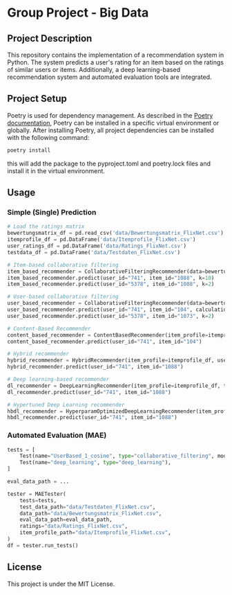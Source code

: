 # Group Project - Big Data

## Project Description
This repository contains the implementation of a recommendation system in Python. The system predicts a user's rating for an item based on the ratings of similar users or items. Additionally, a deep learning-based recommendation system and automated evaluation tools are integrated.

## Project Setup
Poetry is used for dependency management. As described in the [Poetry documentation](https://python-poetry.org/docs/), Poetry can be installed in a specific virtual environment or globally.
After installing Poetry, all project dependencies can be installed with the following command:

```bash
poetry install
```
this will add the package to the pyproject.toml and poetry.lock files and install it in the virtual environment.

## Usage
### Simple (Single) Prediction
```python
# Load the ratings matrix
bewertungsmatrix_df = pd.read_csv('data/Bewertungsmatrix_FlixNet.csv')
itemprofile_df = pd.DataFrame('data/Itemprofile_FlixNet.csv')
user_ratings_df = pd.DataFrame('data/Ratings_FlixNet.csv')
testdata_df = pd.DataFrame('data/Testdaten_FlixNet.csv')

# Item-based collaborative filtering
item_based_recommender = CollaborativeFilteringRecommender(data=bewertungsmatrix_df, mode='item')
item_based_recommender.predict(user_id="741", item_id="1088", k=10)
item_based_recommender.predict(user_id="5378", item_id="1088", k=2)

# User-based collaborative filtering
user_based_recommender = CollaborativeFilteringRecommender(data=bewertungsmatrix_df, mode='user')
user_based_recommender.predict(user_id="741", item_id="104", calculation_variety="unweighted", k=3)
user_based_recommender.predict(user_id="5378", item_id="1073", k=2)

# Content-Based Recommender
content_based_recommender = ContentBasedRecommender(item_profile=itemprofile_df, user_ratings=user_ratings_df)
content_based_recommender.predict(user_id="741", item_id="104")

# Hybrid recommender
hybrid_recommender = HybridRecommender(item_profile=itemprofile_df, user_ratings=user_ratings_df)
hybrid_recommender.predict(user_id="741", item_id="1088")

# Deep learning-based recommender
dl_recommender = DeepLearningRecommender(item_profile=itemprofile_df, trainingdata=user_ratings_df, testdata=testdata_df)
dl_recommender.predict(user_id="741", item_id="1088")

# Hypertuned Deep Learning recommender
hbdl_recommender = HyperparamOptimizedDeepLearningRecommender(item_profile=itemprofile_df, trainingdata=user_ratings_df, testdata=testdata_df)
hbdl_recommender.predict(user_id="741", item_id="1088")
```

### Automated Evaluation (MAE)
```python
tests = [
    Test(name="UserBased_1_cosine", type="collaborative_filtering", mode="user", k_value=4, metric="cosine", calculation_variety="weighted"),
    Test(name="deep_learning", type="deep_learning"),
]

eval_data_path = ...

tester = MAETester(
    tests=tests,
    test_data_path="data/Testdaten_FlixNet.csv",
    data_path="data/Bewertungsmatrix_FlixNet.csv",
    eval_data_path=eval_data_path,
    ratings="data/Ratings_FlixNet.csv",
    item_profile_path="data/Itemprofile_FlixNet.csv",
)
df = tester.run_tests()
```

## License
This project is under the MIT License.
